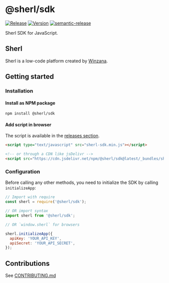 # @sherl/sdk

[![Release](https://github.com/Winzana/sherl-sdk-js/workflows/Release/badge.svg?branch=master&event=push)](https://github.com/Winzana/sherl-sdk-js/actions?query=workflow%3ARelease)
[![Version](https://img.shields.io/npm/v/@sherl/sdk)](https://www.npmjs.com/package/@sherl/sdk)
[![semantic-release](https://img.shields.io/badge/%20%20%F0%9F%93%A6%F0%9F%9A%80-semantic--release-e10079.svg)](https://github.com/semantic-release/semantic-release)

Sherl SDK for JavaScript.

## Sherl

Sherl is a low-code platform created by [Winzana](https://winzana.com).

## Getting started

### Installation

#### Install as NPM package

```
npm install @sherl/sdk
```

#### Add script in browser

The script is available in the [releases section](https://github.com/Winzana/sherl-sdk-js/releases).

```html
<script type="text/javascript" src="sherl-sdk.min.js"></script>

<!-- or through a CDN like jsDelivr -->
<script src="https://cdn.jsdelivr.net/npm/@sherl/sdk@latest/_bundles/sherl-sdk.min.js"></script>
```

### Configuration

Before calling any other methods, you need to initialize the SDK by calling `initializeApp`:

```js
// Import with require
const sherl = require('@sherl/sdk');

// OR import syntax
import sherl from '@sherl/sdk';

// OR `window.sherl` for browsers

sherl.initializeApp({
  apiKey: 'YOUR_API_KEY',
  apiSecret: 'YOUR_API_SECRET',
});
```

## Contributions

See [CONTRIBUTING.md](CONTRIBUTING.md)

